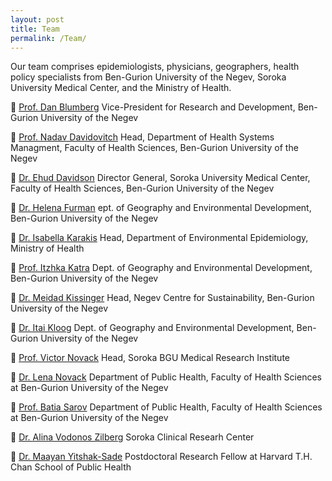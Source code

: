 ```yaml
---
layout: post
title: Team
permalink: /Team/
---
```

<style>
.box.special {
    text-align: left;
}
</style>
Our team comprises epidemiologists, physicians, geographers, health policy specialists from Ben-Gurion University of the Negev, Soroka University Medical Center, and the Ministry of Health. 

 [Prof. Dan Blumberg](/hasa/blumberg) Vice-President for Research and Development, Ben-Gurion University of the Negev  

 [Prof. Nadav Davidovitch](/hasa/nadav) Head, Department of Health Systems Managment, Faculty of Health Sciences, Ben-Gurion University of the Negev

 [Dr. Ehud Davidson](/hasa/Ehud) Director General, Soroka University Medical Center, Faculty of Health Sciences, Ben-Gurion University of the Negev

 [Dr. Helena Furman](/hasa/furman)  ept. of Geography and Environmental Development, Ben-Gurion University of the Negev

 [Dr. Isabella Karakis](/hasa/karakis) Head, Department of Environmental Epidemiology, Ministry of Health

 [Prof. Itzhka Katra](/hasa/katra) Dept. of Geography and Environmental Development, Ben-Gurion University of the Negev

 [Dr. Meidad Kissinger](/hasa/kissinger) Head, Negev Centre for Sustainability, Ben-Gurion University of the Negev

 [Dr. Itai Kloog](/hasa/kloog) Dept. of Geography and Environmental Development, Ben-Gurion University of the Negev

 [Prof. Victor Novack](/hasa/victor) Head, Soroka BGU Medical Research Institute

 [Dr. Lena Novack](/hasa/lena) Department of Public Health, Faculty of Health Sciences at Ben-Gurion University of the Negev

 [Prof. Batia Sarov](/hasa/sarov) Department of Public Health, Faculty of Health Sciences at Ben-Gurion University of the Negev

 [Dr. Alina Vodonos Zilberg](/hasa/alina) Soroka Clinical Researh Center

 [Dr. Maayan Yitshak-Sade](/hasa/maayan) Postdoctoral Research Fellow at Harvard T.H. Chan School of Public Health
